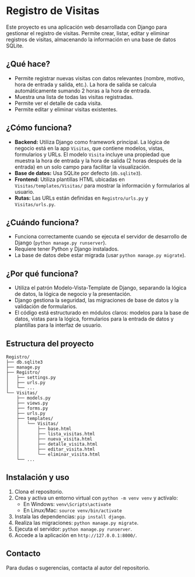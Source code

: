 # Registro de Visitas

Este proyecto es una aplicación web desarrollada con Django para gestionar el registro de visitas. Permite crear, listar, editar y eliminar registros de visitas, almacenando la información en una base de datos SQLite.

## ¿Qué hace?
- Permite registrar nuevas visitas con datos relevantes (nombre, motivo, hora de entrada y salida, etc.). La hora de salida se calcula automáticamente sumando 2 horas a la hora de entrada.
- Muestra una lista de todas las visitas registradas.
- Permite ver el detalle de cada visita.
- Permite editar y eliminar visitas existentes.

## ¿Cómo funciona?
- **Backend:** Utiliza Django como framework principal. La lógica de negocio está en la app `Visitas`, que contiene modelos, vistas, formularios y URLs. El modelo `Visita` incluye una propiedad que muestra la hora de entrada y la hora de salida (2 horas después de la entrada) en un solo campo para facilitar la visualización.
- **Base de datos:** Usa SQLite por defecto (`db.sqlite3`).
- **Frontend:** Utiliza plantillas HTML ubicadas en `Visitas/templates/Visitas/` para mostrar la información y formularios al usuario.
- **Rutas:** Las URLs están definidas en `Registro/urls.py` y `Visitas/urls.py`.

## ¿Cuándo funciona?
- Funciona correctamente cuando se ejecuta el servidor de desarrollo de Django (`python manage.py runserver`).
- Requiere tener Python y Django instalados.
- La base de datos debe estar migrada (usar `python manage.py migrate`).

## ¿Por qué funciona?
- Utiliza el patrón Modelo-Vista-Template de Django, separando la lógica de datos, la lógica de negocio y la presentación.
- Django gestiona la seguridad, las migraciones de base de datos y la validación de formularios.
- El código está estructurado en módulos claros: modelos para la base de datos, vistas para la lógica, formularios para la entrada de datos y plantillas para la interfaz de usuario.

## Estructura del proyecto
```
Registro/
├── db.sqlite3
├── manage.py
├── Registro/
│   ├── settings.py
│   ├── urls.py
│   └── ...
└── Visitas/
    ├── models.py
    ├── views.py
    ├── forms.py
    ├── urls.py
    ├── templates/
    │   └── Visitas/
    │       ├── base.html
    │       ├── lista_visitas.html
    │       ├── nueva_visita.html
    │       ├── detalle_visita.html
    │       ├── editar_visita.html
    │       └── eliminar_visita.html
    └── ...
```

## Instalación y uso
1. Clona el repositorio.
2. Crea y activa un entorno virtual con `python -m venv venv` y actívalo:
    - En Windows: `venv\Scripts\activate`
    - En Linux/Mac: `source venv/bin/activate`
3. Instala las dependencias: `pip install django`.
4. Realiza las migraciones: `python manage.py migrate`.
5. Ejecuta el servidor: `python manage.py runserver`.
6. Accede a la aplicación en `http://127.0.0.1:8000/`.

## Contacto
Para dudas o sugerencias, contacta al autor del repositorio.
